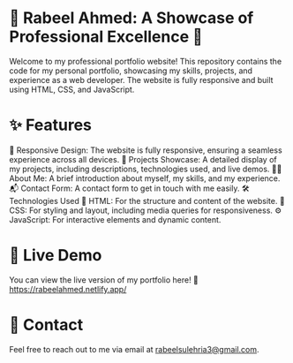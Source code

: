 # **🌟 Rabeel Ahmed: A Showcase of Professional Excellence 🌟**
Welcome to my professional portfolio website! This repository contains the code for my personal portfolio, showcasing my skills, projects, and experience as a web developer. The website is fully responsive and built using HTML, CSS, and JavaScript.

# **✨ Features**
📱 Responsive Design: The website is fully responsive, ensuring a seamless experience across all devices.
💼 Projects Showcase: A detailed display of my projects, including descriptions, technologies used, and live demos.
👨‍💻 About Me: A brief introduction about myself, my skills, and my experience.
📬 Contact Form: A contact form to get in touch with me easily.
🛠️ Technologies Used
🧱 HTML: For the structure and content of the website.
🎨 CSS: For styling and layout, including media queries for responsiveness.
⚙️ JavaScript: For interactive elements and dynamic content.
# **🚀 Live Demo**
You can view the live version of my portfolio here!
🔗 https://rabeelahmed.netlify.app/

# **📧 Contact**
Feel free to reach out to me via email at rabeelsulehria3@gmail.com.